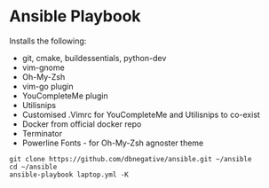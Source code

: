 # Ansible Playbook 


Installs the following:
* git, cmake, buildessentials, python-dev
* vim-gnome
* Oh-My-Zsh
* vim-go plugin
* YouCompleteMe plugin
* Utilisnips
* Customised .Vimrc for YouCompleteMe and Utilisnips to co-exist
* Docker from official docker repo
* Terminator
* Powerline Fonts - for Oh-My-Zsh agnoster theme

```
git clone https://github.com/dbnegative/ansible.git ~/ansible
cd ~/ansible
ansible-playbook laptop.yml -K
```
